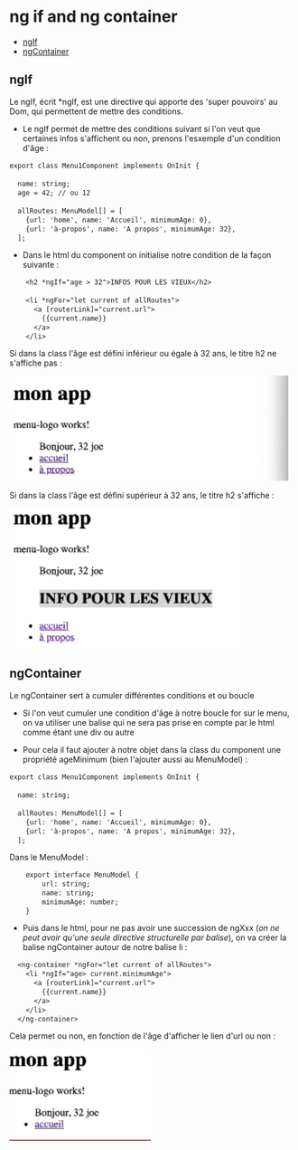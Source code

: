 # ng if and ng container

* [ngIf](#ngif)
* [ngContainer](#ngcontainer)

## ngIf

Le ngIf, écrit *ngIf, est une directive qui apporte des 'super pouvoirs' au Dom, qui permettent de mettre des conditions.

* Le ngIf permet de mettre des conditions suivant si l'on veut que certaines infos s'affichent ou non, prenons l'esxemple
d'un condition d'âge :

```
export class Menu1Component implements OnInit {

  name: string;
  age = 42; // ou 12

  allRoutes: MenuModel[] = [
    {url: 'home', name: 'Accueil', minimumAge: 0},
    {url: 'à-propos', name: 'A propos', minimumAge: 32},
  ];
```

* Dans le html du component on initialise notre condition de la façon suivante :

```
    <h2 *ngIf="age > 32">INFOS POUR LES VIEUX</h2>    

    <li *ngFor="let current of allRoutes">
      <a [routerLink]="current.url">
        {{current.name}}
      </a>
    </li>
```

Si dans la class l'âge est défini inférieur ou égale à 32 ans, le titre h2 ne s'affiche pas :

![ngIf not ok](img/ngIf%20not%20ok.PNG)

Si dans la class l'âge est défini supérieur à 32 ans, le titre h2 s'affiche :

![ngIf not ok](img/ngIf%20ok.PNG)

## ngContainer

Le ngContainer sert à cumuler différentes conditions et ou boucle

* Si l'on veut cumuler une condition d'âge à notre boucle for sur le menu, on va utiliser une balise qui ne sera pas prise
en compte par le html comme étant une div ou autre

* Pour cela il faut ajouter à notre objet dans la class du component une propriété ageMinimum (bien l'ajouter aussi au
MenuModel) :

```
export class Menu1Component implements OnInit {

  name: string;

  allRoutes: MenuModel[] = [
    {url: 'home', name: 'Accueil', minimumAge: 0},
    {url: 'à-propos', name: 'A propos', minimumAge: 32},
  ];
```

Dans le MenuModel :

```
    export interface MenuModel {
        url: string;
        name: string;
        minimumAge: number;
    }
```

* Puis dans le html, pour ne pas avoir une succession de ngXxx (_on ne peut avoir qu'une seule directive structurelle par balise_),
on va créer la balise ngContainer autour de notre balise li :

```
  <ng-container *ngFor="let current of allRoutes">
    <li *ngIf="age> current.minimumAge">
      <a [routerLink]="current.url">
        {{current.name}}
      </a>
    </li>
  </ng-container>
```

Cela permet ou non, en fonction de l'âge d'afficher le lien d'url ou non :

![ng container](img/ng%20container.PNG)
